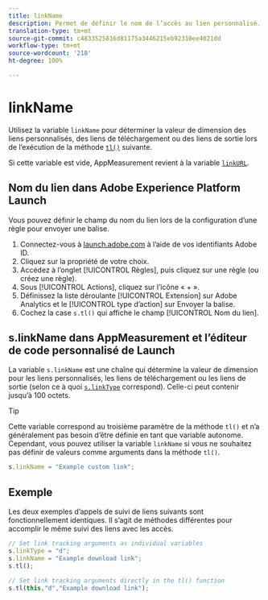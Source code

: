 ```yaml
---
title: linkName
description: Permet de définir le nom de l’accès au lien personnalisé.
translation-type: tm+mt
source-git-commit: c4833525816d81175a3446215eb92310ee4021dd
workflow-type: tm+mt
source-wordcount: '218'
ht-degree: 100%

---
```



# linkName

Utilisez la variable `linkName` pour déterminer la valeur de dimension des liens personnalisés, des liens de téléchargement ou des liens de sortie lors de l’exécution de la méthode [`tl()`](../functions/tl-method.md) suivante.

Si cette variable est vide, AppMeasurement revient à la variable [`linkURL`](linkurl.md).

## Nom du lien dans Adobe Experience Platform Launch

Vous pouvez définir le champ du nom du lien lors de la configuration d’une règle pour envoyer une balise.

1. Connectez-vous à [launch.adobe.com](https://launch.adobe.com) à l’aide de vos identifiants Adobe ID.
2. Cliquez sur la propriété de votre choix.
3. Accédez à l’onglet [!UICONTROL Règles], puis cliquez sur une règle (ou créez une règle).
4. Sous [!UICONTROL Actions], cliquez sur l’icône « + ».
5. Définissez la liste déroulante [!UICONTROL Extension] sur Adobe Analytics et le [!UICONTROL type d’action] sur Envoyer la balise.
6. Cochez la case `s.tl()` qui affiche le champ [!UICONTROL Nom du lien].

## s.linkName dans AppMeasurement et l’éditeur de code personnalisé de Launch

La variable `s.linkName` est une chaîne qui détermine la valeur de dimension pour les liens personnalisés, les liens de téléchargement ou les liens de sortie (selon ce à quoi [`s.linkType`](linktype.md) correspond). Celle-ci peut contenir jusqu’à 100 octets.

>[!TIP]
>
>Cette variable correspond au troisième paramètre de la méthode `tl()` et n’a généralement pas besoin d’être définie en tant que variable autonome. Cependant, vous pouvez utiliser la variable `linkName` si vous ne souhaitez pas définir de valeurs comme arguments dans la méthode `tl()`.

```js
s.linkName = "Example custom link";
```

## Exemple

Les deux exemples d’appels de suivi de liens suivants sont fonctionnellement identiques. Il s’agit de méthodes différentes pour accomplir le même suivi des liens avec les accès.

```js
// Set link tracking arguments as individual variables
s.linkType = "d";
s.linkName = "Example download link";
s.tl();

// Set link tracking arguments directly in the tl() function
s.tl(this,"d","Example download link");
```
